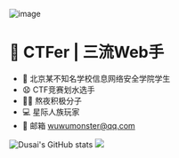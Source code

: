 ![image](https://github.com/wuwumonster/wuwumonster/assets/86363509/845d2d9f-f8e7-455e-97c2-83c0a702b3da)
# 🧠 CTFer | 三流Web手
- 🚓 北京某不知名学校信息网络安全学院学生
- 😧 CTF竞赛划水选手
- 👨‍💻 熬夜积极分子
- 💻 星际人族玩家
- 📧 邮箱 wuwumonster@qq.com

![Dusai's GitHub stats](https://github-readme-stats.vercel.app/api?username=wuwumonster&show_icons=true&theme=radical)
![](https://github-readme-activity-graph.cyclic.app/graph?username=wuwumonster&theme=dracula)
